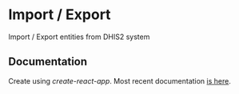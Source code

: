 # Import / Export
Import / Export entities from DHIS2 system

## Documentation
Create using _create-react-app_. Most recent documentation [is here](https://github.com/facebookincubato1r/create-react-app/blob/master/packages/react-scripts/template/README.md).